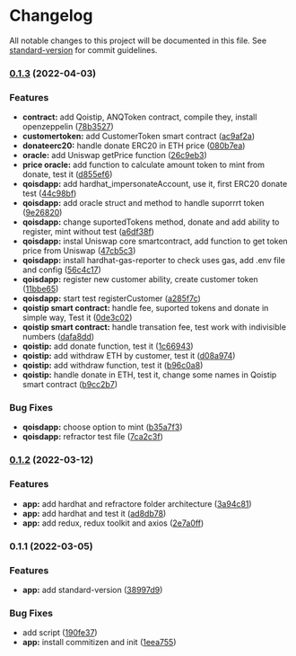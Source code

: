 # Changelog

All notable changes to this project will be documented in this file. See [standard-version](https://github.com/conventional-changelog/standard-version) for commit guidelines.

### [0.1.3](https://github.com/anteqkois/qoisdapp/compare/v0.1.2...v0.1.3) (2022-04-03)


### Features

* **contract:** add Qoistip, ANQToken contract, compile they, install openzeppelin ([78b3527](https://github.com/anteqkois/qoisdapp/commit/78b3527c61286bafaf40ee3137adbea33648c974))
* **customertoken:** add CustomerToken smart contract ([ac9af2a](https://github.com/anteqkois/qoisdapp/commit/ac9af2a6c8f53866741e3d1d3944822394dd8565))
* **donateerc20:** handle donate ERC20 in ETH price ([080b7ea](https://github.com/anteqkois/qoisdapp/commit/080b7ea667fcf5529e783e2e126d731eb41d18fe))
* **oracle:** add Uniswap getPrice function ([26c9eb3](https://github.com/anteqkois/qoisdapp/commit/26c9eb35f2b565d51387da25a665e72c2c3e072d))
* **price oracle:** add  function to calculate amount token to mint from donate, test it ([d855ef6](https://github.com/anteqkois/qoisdapp/commit/d855ef6cd958d52062d16999ef69f2a895ef738b))
* **qoisdapp:** add hardhat_impersonateAccount, use it, first ERC20 donate test ([44c98bf](https://github.com/anteqkois/qoisdapp/commit/44c98bfdcab667aa7d68463746a749dbf9b72427))
* **qoisdapp:** add oracle struct and method to handle suporrrt token ([9e26820](https://github.com/anteqkois/qoisdapp/commit/9e26820b043aed6d1951c9b91938484e7866cc0f))
* **qoisdapp:** change suportedTokens method, donate and add ability to register, mint without test ([a6df38f](https://github.com/anteqkois/qoisdapp/commit/a6df38f44a250a1e2b63c1313f93081e42b29f4b))
* **qoisdapp:** instal Uniswap core smartcontract, add function to get token price from Uniswap ([47cb5c3](https://github.com/anteqkois/qoisdapp/commit/47cb5c3f3cf8a6c5fee99b77fd977c0867f6b527))
* **qoisdapp:** install hardhat-gas-reporter to check uses gas, add .env file and config ([56c4c17](https://github.com/anteqkois/qoisdapp/commit/56c4c170d0d5936d633a0adf083f79447d97d442))
* **qoisdapp:** register new customer ability, create customer token ([11bbe65](https://github.com/anteqkois/qoisdapp/commit/11bbe653ae259b4aea9d6a22e92ed8cff9af030d))
* **qoisdapp:** start test registerCustomer ([a285f7c](https://github.com/anteqkois/qoisdapp/commit/a285f7c406eaab3e3161eb09032317f3ba8fe569))
* **qoistip smart contract:** handle fee, suported tokens and donate in simple way, Test it ([0de3c02](https://github.com/anteqkois/qoisdapp/commit/0de3c023233ceaafc8d5d7d4b50d2e37b29f2bbf))
* **qoistip smart contract:** handle transation fee, test work with indivisible numbers ([dafa8dd](https://github.com/anteqkois/qoisdapp/commit/dafa8dd7ebb373ece0dc65e4bf37b0e2c79951c4))
* **qoistip:** add donate function, test it ([1c66943](https://github.com/anteqkois/qoisdapp/commit/1c669437ceb179128da7548444d1e8ab85c4cc8a))
* **qoistip:** add withdraw ETH by customer, test it ([d08a974](https://github.com/anteqkois/qoisdapp/commit/d08a9742230561971890af9cd30e85f820fc0465))
* **qoistip:** add withdraw function, test it ([b96c0a8](https://github.com/anteqkois/qoisdapp/commit/b96c0a8103c4c6668386a2255f73371231dee648))
* **qoistip:** handle donate in ETH, test it, change some names in Qoistip smart contract ([b9cc2b7](https://github.com/anteqkois/qoisdapp/commit/b9cc2b75deb3985ff40152be82aeb96e228a51c8))


### Bug Fixes

* **qoisdapp:** choose option to mint ([b35a7f3](https://github.com/anteqkois/qoisdapp/commit/b35a7f35be478757862acf5c996ae6df510fa3fb))
* **qoisdapp:** refractor test file ([7ca2c3f](https://github.com/anteqkois/qoisdapp/commit/7ca2c3f0ff01883159d4f923d89cd70a70dd546c))

### [0.1.2](https://github.com/anteqkois/qoisdapp/compare/v0.1.1...v0.1.2) (2022-03-12)


### Features

* **app:** add hardhat and refractore folder architecture ([3a94c81](https://github.com/anteqkois/qoisdapp/commit/3a94c81a2ecb30bc3b35aeac9a90dd90235257f8))
* **app:** add hardhat and test it ([ad8db78](https://github.com/anteqkois/qoisdapp/commit/ad8db78060f37d91320f100ab88f05e39484750c))
* **app:** add redux, redux toolkit and axios ([2e7a0ff](https://github.com/anteqkois/qoisdapp/commit/2e7a0ff4f4c236c8d1efe30046a355960b60109c))

### 0.1.1 (2022-03-05)


### Features

* **app:** add standard-version ([38997d9](https://github.com/anteqkois/nextjs-boilerplate/commit/38997d9e7cf955a4dca008c820d1ef2173b0112c))


### Bug Fixes

* add script ([190fe37](https://github.com/anteqkois/nextjs-boilerplate/commit/190fe377fb4fea3c5c620702abff3ca79ae6296a))
* **app:** install commitizen and init ([1eea755](https://github.com/anteqkois/nextjs-boilerplate/commit/1eea755e938ed0bf653ffcd90d3bfc78e1c48c24))
